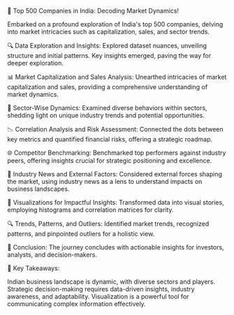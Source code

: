 🚀 Top 500 Companies in India: Decoding Market Dynamics!

Embarked on a profound exploration of India's top 500 companies, delving into market intricacies such as capitalization, sales, and sector trends.

🔍 Data Exploration and Insights:
Explored dataset nuances, unveiling structure and initial patterns. Key insights emerged, paving the way for deeper exploration.

📊 Market Capitalization and Sales Analysis:
Unearthed intricacies of market capitalization and sales, providing a comprehensive understanding of market dynamics.

🏢 Sector-Wise Dynamics:
Examined diverse behaviors within sectors, shedding light on unique industry trends and potential opportunities.

📉 Correlation Analysis and Risk Assessment:
Connected the dots between key metrics and quantified financial risks, offering a strategic roadmap.

🌐 Competitor Benchmarking:
Benchmarked top performers against industry peers, offering insights crucial for strategic positioning and excellence.

📰 Industry News and External Factors:
Considered external forces shaping the market, using industry news as a lens to understand impacts on business landscapes.

🎨 Visualizations for Impactful Insights:
Transformed data into visual stories, employing histograms and correlation matrices for clarity.

🔍 Trends, Patterns, and Outliers:
Identified market trends, recognized patterns, and pinpointed outliers for a holistic view.

🤔 Conclusion:
The journey concludes with actionable insights for investors, analysts, and decision-makers.

🙌 Key Takeaways:

Indian business landscape is dynamic, with diverse sectors and players.
Strategic decision-making requires data-driven insights, industry awareness, and adaptability.
Visualization is a powerful tool for communicating complex information effectively.
